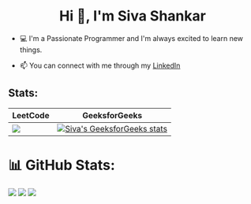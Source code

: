 <h1 align="center">Hi 👋, I'm Siva Shankar</h1>

- 💻 I'm a Passionate Programmer and I'm always excited to learn new things.

- 📫 You can connect with me through my [LinkedIn](https://www.linkedin.com/in/siva-shankar-juthuka-26b80023a/)

## Stats:

| LeetCode | GeeksforGeeks |
|----------|----------------|
| [![](https://leetcard.jacoblin.cool/sivashankarjuthuka8?theme=dark)](https://leetcode.com/sivashankarjuthuka8/) | [![Siva's GeeksforGeeks stats](https://geeks-for-geeks-stats-api-napiyo.vercel.app/?userName=sivashankarjuthuka)](https://auth.geeksforgeeks.org/user/sivashankarjuthuka) |

# 📊 GitHub Stats:
![](https://github-readme-stats.vercel.app/api?username=SivaShankar-Juthuka&theme=dark&hide_border=false&include_all_commits=false&count_private=false)  ![](https://github-readme-streak-stats.herokuapp.com/?user=SivaShankar-Juthuka&theme=dark&hide_border=false)  ![](https://github-readme-stats.vercel.app/api/top-langs/?username=SivaShankar-Juthuka&theme=dark&hide_border=false&include_all_commits=false&count_private=false&layout=compact)
